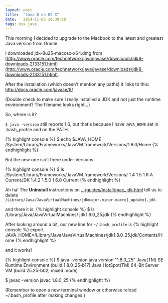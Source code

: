 ```yaml
---
layout: post
title:  "Java 8 on OS X"
date:   2014-11-05 10:30:00
tags: osx java
---
```

This morning I decided to upgrade to the Macbook to the latest and greatest Java version from Oracle.

I downloaded jdk-8u25-macosx-x64.dmg from [http://www.oracle.com/technetwork/java/javase/downloads/jdk8-downloads-2133151.html](http://www.oracle.com/technetwork/java/javase/downloads/jdk8-downloads-2133151.html).

After the installation (which doesn't mention any paths) it links to this:  http://docs.oracle.com/javase/8/  

(Double check to make sure I really installed a JDK and not just the runtime environment?  The filename looks right...)

So, where is it?

<code>$ java -version</code> still reports 1.6, but that's because I have <code>JAVA_HOME</code> set in .bash_profile and on the PATH.

{% highlight console %}
  $ echo $JAVA_HOME
  /System/Library/Frameworks/JavaVM.framework/Versions/1.6.0/Home
{% endhighlight %}

But the new one isn't there under Versions:

{% highlight console %}
  $ ls /System/Library/Frameworks/JavaVM.framework/Versions/
  1.4		1.5		1.6		A		CurrentJDK
  1.4.2		1.5.0		1.6.0		Current
{% endhighlight %}

Ah ha!  The <b>Uninstall</b> instructions on [.../guides/install/mac_jdk.html](http://docs.oracle.com/javase/8/docs/technotes/guides/install/mac_jdk.html) tell us to delete
<code>/Library/Java/JavaVirtualMachines/jdkmajor.minor.macro[_update].jdk</code>

and there it is:
{% highlight console %}
$ ls /Library/Java/JavaVirtualMachines/
jdk1.8.0_25.jdk
{% endhighlight %}

After looking around a bit, our new line for <code>~/.bash_profile</code> is
{% highlight console %}
export JAVA_HOME=/Library/Java/JavaVirtualMachines/jdk1.8.0_25.jdk/Contents/Home
{% endhighlight %}

and it works!

{% highlight console %}
$ java -version
java version "1.8.0_25"
Java(TM) SE Runtime Environment (build 1.8.0_25-b17)
Java HotSpot(TM) 64-Bit Server VM (build 25.25-b02, mixed mode)

$ javac -version
javac 1.8.0_25
{% endhighlight %}

(Remember to open a new terminal window or otherwise reload ~/.bash_profile after making changes.)